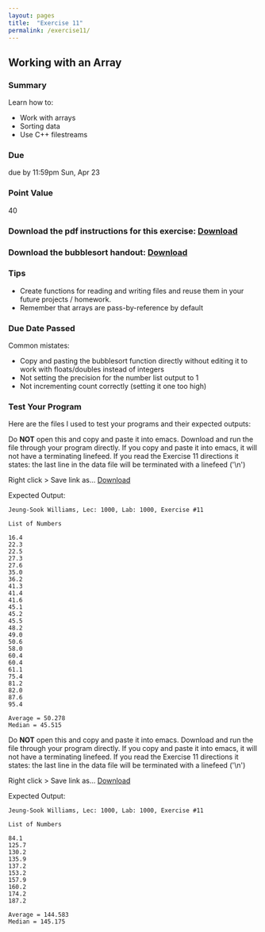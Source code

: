 ```yaml
---
layout: pages
title:  "Exercise 11"
permalink: /exercise11/
---
```


## Working with an Array 

### Summary

Learn how to:

- Work with arrays
- Sorting data
- Use C++ filestreams

### Due
due by 11:59pm Sun, Apr 23

### Point Value
40

### Download the pdf instructions for this exercise: [Download](https://github.com/jeungsook/cs135/raw/master/exercises/pdf/CS%20135%20Spring%202017%20Exercise%20%2311.pdf)

### Download the bubblesort handout: [Download](https://github.com/jeungsook/cs135/raw/master/exercises/pdf/CS%20135%20Bubblesort%20Handout.pdf)

### Tips
- Create functions for reading and writing files and reuse them in your future projects / homework.
- Remember that arrays are pass-by-reference by default

### Due Date Passed

Common mistates:
- Copy and pasting the bubblesort function directly without editing it to work with floats/doubles instead of integers
- Not setting the precision for the number list output to 1
- Not incrementing count correctly (setting it one too high)

### Test Your Program

Here are the files I used to test your programs and their expected outputs:

Do **NOT** open this and copy and paste it into emacs. Download and run the file through your program directly. If you copy and paste it into emacs, it will not have a terminating linefeed. If you read the Exercise 11 directions it states: the last line in the data file will be terminated with a linefeed ('\n')

Right click > Save link as...
[Download](https://raw.githubusercontent.com/jeungsook/cs135/master/exercises/11_1)

Expected Output:
```
Jeung-Sook Williams, Lec: 1000, Lab: 1000, Exercise #11

List of Numbers

16.4
22.3
22.5
27.3
27.6
35.0
36.2
41.3
41.4
41.6
45.1
45.2
45.5
48.2
49.0
50.6
58.0
60.4
60.4
61.1
75.4
81.2
82.0
87.6
95.4

Average = 50.278
Median = 45.515
```

Do **NOT** open this and copy and paste it into emacs. Download and run the file through your program directly. If you copy and paste it into emacs, it will not have a terminating linefeed. If you read the Exercise 11 directions it states: the last line in the data file will be terminated with a linefeed ('\n')

Right click > Save link as...
[Download](https://raw.githubusercontent.com/jeungsook/cs135/master/exercises/11_2)

Expected Output:
```
Jeung-Sook Williams, Lec: 1000, Lab: 1000, Exercise #11

List of Numbers

84.1
125.7
130.2
135.9
137.2
153.2
157.9
160.2
174.2
187.2

Average = 144.583
Median = 145.175
```
